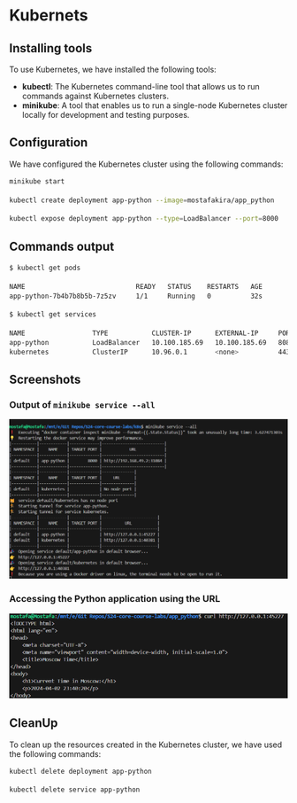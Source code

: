 # Kubernets

## Installing tools
To use Kubernetes, we have installed the following tools:
- **kubectl**: The Kubernetes command-line tool that allows us to run commands against Kubernetes clusters.
- **minikube**: A tool that enables us to run a single-node Kubernetes cluster locally for development and testing purposes.

## Configuration
We have configured the Kubernetes cluster using the following commands:
```bash
minikube start

kubectl create deployment app-python --image=mostafakira/app_python

kubectl expose deployment app-python --type=LoadBalancer --port=8000
```

## Commands output
```bash
$ kubectl get pods

NAME                            READY   STATUS    RESTARTS   AGE
app-python-7b4b7b8b5b-7z5zv     1/1     Running   0          32s

$ kubectl get services

NAME                 TYPE           CLUSTER-IP      EXTERNAL-IP     PORT(S)          AGE
app-python           LoadBalancer   10.100.185.69   10.100.185.69   8080:30752/TCP   28s
kubernetes           ClusterIP      10.96.0.1       <none>          443/TCP          4m5s
```

## Screenshots
### Output of `minikube service --all`
![alt text](screenshots/all_services.png)

### Accessing the Python application using the URL
![alt text](screenshots/python_app.png)

## CleanUp
To clean up the resources created in the Kubernetes cluster, we have used the following commands:
```bash
kubectl delete deployment app-python

kubectl delete service app-python
```